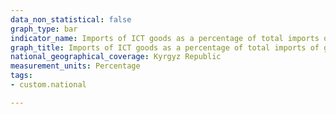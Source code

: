 ```yaml
---
data_non_statistical: false
graph_type: bar
indicator_name: Imports of ICT goods as a percentage of total imports of goods
graph_title: Imports of ICT goods as a percentage of total imports of goods
national_geographical_coverage: Kyrgyz Republic
measurement_units: Percentage
tags:
- custom.national

---
```

